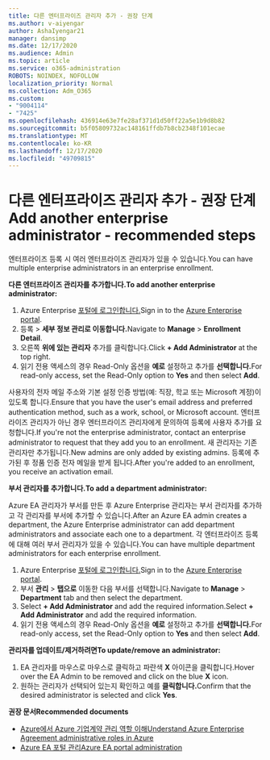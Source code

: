 ```yaml
---
title: 다른 엔터프라이즈 관리자 추가 - 권장 단계
ms.author: v-aiyengar
author: AshaIyengar21
manager: dansimp
ms.date: 12/17/2020
ms.audience: Admin
ms.topic: article
ms.service: o365-administration
ROBOTS: NOINDEX, NOFOLLOW
localization_priority: Normal
ms.collection: Adm_O365
ms.custom:
- "9004114"
- "7425"
ms.openlocfilehash: 436914e63e7fe28af371d1d50ff22a5e1b9d8b82
ms.sourcegitcommit: b5f05809732ac148161ffdb7b8cb2348f101ecae
ms.translationtype: MT
ms.contentlocale: ko-KR
ms.lasthandoff: 12/17/2020
ms.locfileid: "49709815"
---
```

# <a name="add-another-enterprise-administrator---recommended-steps"></a><span data-ttu-id="74ed6-102">다른 엔터프라이즈 관리자 추가 - 권장 단계</span><span class="sxs-lookup"><span data-stu-id="74ed6-102">Add another enterprise administrator - recommended steps</span></span>

<span data-ttu-id="74ed6-103">엔터프라이즈 등록 시 여러 엔터프라이즈 관리자가 있을 수 있습니다.</span><span class="sxs-lookup"><span data-stu-id="74ed6-103">You can have multiple enterprise administrators in an enterprise enrollment.</span></span>

<span data-ttu-id="74ed6-104">**다른 엔터프라이즈 관리자를 추가합니다.**</span><span class="sxs-lookup"><span data-stu-id="74ed6-104">**To add another enterprise administrator:**</span></span>

1. <span data-ttu-id="74ed6-105">Azure Enterprise [포털에 로그인합니다.](https://ea.azure.com/)</span><span class="sxs-lookup"><span data-stu-id="74ed6-105">Sign in to the [Azure Enterprise portal](https://ea.azure.com/).</span></span>
1. <span data-ttu-id="74ed6-106">등록   >  **세부 정보 관리로 이동합니다.**</span><span class="sxs-lookup"><span data-stu-id="74ed6-106">Navigate to **Manage** > **Enrollment Detail**.</span></span>
1. <span data-ttu-id="74ed6-107">오른쪽 **위에 있는 관리자** 추가를 클릭합니다.</span><span class="sxs-lookup"><span data-stu-id="74ed6-107">Click **+ Add Administrator** at the top right.</span></span>
1. <span data-ttu-id="74ed6-108">읽기 전용 액세스의 경우 Read-Only 옵션을 **예로** 설정하고 추가를 **선택합니다.**</span><span class="sxs-lookup"><span data-stu-id="74ed6-108">For read-only access, set the Read-Only option to **Yes** and then select **Add**.</span></span>

<span data-ttu-id="74ed6-109">사용자의 전자 메일 주소와 기본 설정 인증 방법(예: 직장, 학교 또는 Microsoft 계정)이 있도록 합니다.</span><span class="sxs-lookup"><span data-stu-id="74ed6-109">Ensure that you have the user's email address and preferred authentication method, such as a work, school, or Microsoft account.</span></span> <span data-ttu-id="74ed6-110">엔터프라이즈 관리자가 아닌 경우 엔터프라이즈 관리자에게 문의하여 등록에 사용자 추가를 요청합니다.</span><span class="sxs-lookup"><span data-stu-id="74ed6-110">If you're not the enterprise administrator, contact an enterprise administrator to request that they add you to an enrollment.</span></span> <span data-ttu-id="74ed6-111">새 관리자는 기존 관리자만 추가됩니다.</span><span class="sxs-lookup"><span data-stu-id="74ed6-111">New admins are only added by existing admins.</span></span> <span data-ttu-id="74ed6-112">등록에 추가된 후 정품 인증 전자 메일을 받게 됩니다.</span><span class="sxs-lookup"><span data-stu-id="74ed6-112">After you're added to an enrollment, you receive an activation email.</span></span>

<span data-ttu-id="74ed6-113">**부서 관리자를 추가합니다.**</span><span class="sxs-lookup"><span data-stu-id="74ed6-113">**To add a department administrator:**</span></span>

<span data-ttu-id="74ed6-114">Azure EA 관리자가 부서를 만든 후 Azure Enterprise 관리자는 부서 관리자를 추가하고 각 관리자를 부서에 추가할 수 있습니다.</span><span class="sxs-lookup"><span data-stu-id="74ed6-114">After an Azure EA admin creates a department, the Azure Enterprise administrator can add department administrators and associate each one to a department.</span></span> <span data-ttu-id="74ed6-115">각 엔터프라이즈 등록에 대해 여러 부서 관리자가 있을 수 있습니다.</span><span class="sxs-lookup"><span data-stu-id="74ed6-115">You can have multiple department administrators for each enterprise enrollment.</span></span>

1. <span data-ttu-id="74ed6-116">Azure Enterprise [포털에 로그인합니다.](https://ea.azure.com/)</span><span class="sxs-lookup"><span data-stu-id="74ed6-116">Sign in to the [Azure Enterprise portal](https://ea.azure.com/).</span></span>
1. <span data-ttu-id="74ed6-117">부서 **관리**  >  **탭으로** 이동한 다음 부서를 선택합니다.</span><span class="sxs-lookup"><span data-stu-id="74ed6-117">Navigate to **Manage** > **Department** tab and then select the department.</span></span>
1. <span data-ttu-id="74ed6-118">Select **+ Add Administrator** and add the required information.</span><span class="sxs-lookup"><span data-stu-id="74ed6-118">Select **+ Add Administrator** and add the required information.</span></span>
1. <span data-ttu-id="74ed6-119">읽기 전용 액세스의 경우 Read-Only 옵션을 **예로** 설정하고 추가를 **선택합니다.**</span><span class="sxs-lookup"><span data-stu-id="74ed6-119">For read-only access, set the Read-Only option to **Yes** and then select **Add**.</span></span>

<span data-ttu-id="74ed6-120">**관리자를 업데이트/제거하려면**</span><span class="sxs-lookup"><span data-stu-id="74ed6-120">**To update/remove an administrator:**</span></span>

1. <span data-ttu-id="74ed6-121">EA 관리자를 마우스로 마우스로 클릭하고 파란색 **X** 아이콘을 클릭합니다.</span><span class="sxs-lookup"><span data-stu-id="74ed6-121">Hover over the EA Admin to be removed and click on the blue **X** icon.</span></span>
1. <span data-ttu-id="74ed6-122">원하는 관리자가 선택되어 있는지 확인하고 예를 **클릭합니다.**</span><span class="sxs-lookup"><span data-stu-id="74ed6-122">Confirm that the desired administrator is selected and click **Yes**.</span></span>

<span data-ttu-id="74ed6-123">**권장 문서**</span><span class="sxs-lookup"><span data-stu-id="74ed6-123">**Recommended documents**</span></span>

- [<span data-ttu-id="74ed6-124">Azure에서 Azure 기업계약 관리 역할 이해</span><span class="sxs-lookup"><span data-stu-id="74ed6-124">Understand Azure Enterprise Agreement administrative roles in Azure</span></span>](https://docs.microsoft.com/azure/billing/billing-understand-ea-roles)
- [<span data-ttu-id="74ed6-125">Azure EA 포털 관리</span><span class="sxs-lookup"><span data-stu-id="74ed6-125">Azure EA portal administration</span></span>](https://docs.microsoft.com/azure/billing/billing-ea-portal-administration)
